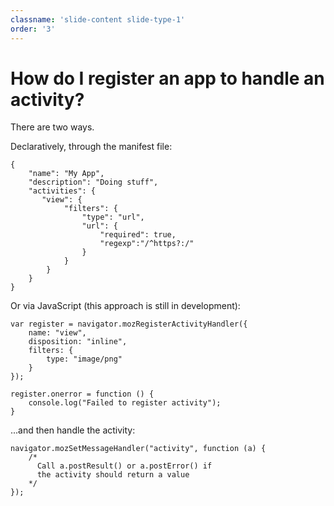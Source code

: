 ```yaml
---
classname: 'slide-content slide-type-1'
order: '3'
---
```


How do I register an app to handle an activity?
==================================

There are two ways.

Declaratively, through the manifest file:

    {
        "name": "My App",
        "description": "Doing stuff",
        "activities": {
           "view": {
                "filters": {
                    "type": "url",
                    "url": {
                        "required": true, 
                        "regexp":"/^https?:/"
                    }
                }
            }
        }
    }

Or via JavaScript (this approach is still in development):

    var register = navigator.mozRegisterActivityHandler({
        name: "view", 
        disposition: "inline", 
        filters: {
            type: "image/png"
        }     
    }); 
    
    register.onerror = function () {
        console.log("Failed to register activity");
    }

...and then handle the activity:

    navigator.mozSetMessageHandler("activity", function (a) {
        /*
          Call a.postResult() or a.postError() if
          the activity should return a value    
        */
    });